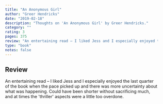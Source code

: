 ```yaml
---
title: "An Anonymous Girl"
author: "Greer Hendricks"
date: "2019-02-18"
description: "Thoughts on 'An Anonymous Girl' by Greer Hendricks."
category: ""
rating: 3
pages: 375
review: "An entertaining read – I liked Jess and I especially enjoyed the last quarter of the book when the pace picked up and there was more uncertainty about what was happening. Could have been shorter without sacrificing much, and at times the 'thriller' aspects were a little too overdone."
type: "book"
notes: false
---
```


## Review

An entertaining read – I liked Jess and I especially enjoyed the last quarter of the book when the pace picked up and there was more uncertainty about what was happening. Could have been shorter without sacrificing much, and at times the 'thriller' aspects were a little too overdone.
